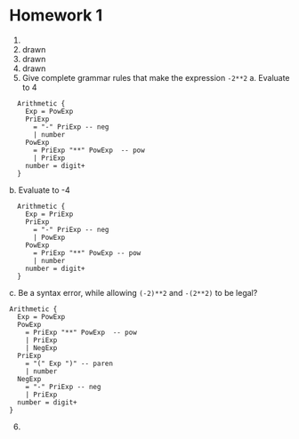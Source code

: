 # Homework 1
1. 
2. drawn
3. drawn
4. drawn
5. Give complete grammar rules that make the expression `-2**2`
  a. Evaluate to 4
  ```
    Arithmetic {
      Exp = PowExp
      PriExp
        = "-" PriExp -- neg
        | number
      PowExp
        = PriExp "**" PowExp  -- pow
        | PriExp
      number = digit+
    }
  ```
  b. Evaluate to -4
  ```
    Arithmetic {
      Exp = PriExp
      PriExp
        = "-" PriExp -- neg
        | PowExp
      PowExp
        = PriExp "**" PowExp -- pow
        | number
      number = digit+
    }
  ```
  c. Be a syntax error, while allowing `(-2)**2` and `-(2**2)` to be legal?
  ```
  Arithmetic {
    Exp = PowExp
    PowExp
      = PriExp "**" PowExp  -- pow
      | PriExp
      | NegExp
    PriExp
      = "(" Exp ")" -- paren
      | number
    NegExp
      = "-" PriExp -- neg
      | PriExp
    number = digit+            
  }
  ```
  6. 